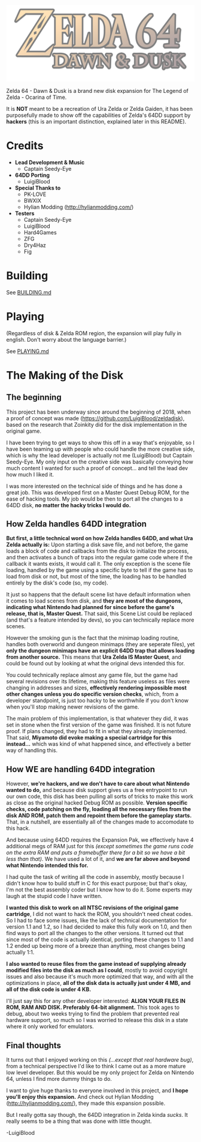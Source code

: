 ![Zelda 64 - Dawn &amp; Dusk](./images/64DD_Logo.png)

Zelda 64 - Dawn &amp; Dusk is a brand new disk expansion for The Legend of Zelda - Ocarina of Time.

It is **NOT** meant to be a recreation of Ura Zelda or Zelda Gaiden, it has been purposefully made to show off the capabilities of Zelda's 64DD support by **hackers** (this is an important distinction, explained later in this README).

# Credits
 * **Lead Development & Music**
   * Captain Seedy-Eye
 * **64DD Porting**
   * LuigiBlood
 * **Special Thanks to**
   * PK-LOVE
   * BWXIX
   * Hylian Modding (http://hylianmodding.com/)
 * **Testers**
   * Captain Seedy-Eye
   * LuigiBlood
   * Hard4Games
   * ZFG
   * Dry4Haz
   * Fig

# Building

See [BUILDING.md](./doc/BUILDING.md)

# Playing

(Regardless of disk & Zelda ROM region, the expansion will play fully in english. Don't worry about the language barrier.)

See [PLAYING.md](./doc/PLAYING.md)

# The Making of the Disk

## The beginning
This project has been underway since around the beginning of 2018, when a proof of concept was made (https://github.com/LuigiBlood/zeldadisk), based on the research that Zoinkity did for the disk implementation in the original game.

I have been trying to get ways to show this off in a way that's enjoyable, so I have been teaming up with people who could handle the more creative side, which is why the lead developer is actually not me (LuigiBlood) but Captain Seedy-Eye. My only input on the creative side was basically conveying how much content I wanted for such a proof of concept... and tell the lead dev how much I liked it.

I was more interested on the technical side of things and he has done a great job. This was developed first on a Master Quest Debug ROM, for the ease of hacking tools. My job would be then to port all the changes to a 64DD disk, **no matter the hacky tricks I would do.**

## How Zelda handles 64DD integration
**But first, a little technical word on how Zelda handles 64DD, and what Ura Zelda actually is:** Upon starting a disk save file, and not before, the game loads a block of code and callbacks from the disk to initialize the process, and then activates a bunch of traps into the regular game code where if the callback it wants exists, it would call it. The only exception is the scene file loading, handled by the game using a specific byte to tell if the game has to load from disk or not, but most of the time, the loading has to be handled entirely by the disk's code (so, my code).

It just so happens that the default scene list have default information when it comes to load scenes from disk, and **they are most of the dungeons, indicating what Nintendo had planned for since before the game's release, that is, Master Quest.** That said, this Scene List could be replaced (and that's a feature intended by devs), so you can technically replace more scenes.

However the smoking gun is the fact that the minimap loading routine, handles both overworld and dungeon minimaps (they are seperate files), yet **only the dungeon minimaps have an explicit 64DD trap that allows loading from another source.** This means that **Ura Zelda IS Master Quest**, and could be found out by looking at what the original devs intended this for.

You could technically replace almost any game file, but the game had several revisions over its lifetime, making this feature useless as files were changing in addresses and sizes, **effectively rendering impossible most other changes unless you do specific version checks**, which, from a developer standpoint, is just too hacky to be worthwhile if you don't know when you'll stop making newer revisions of the game.

The main problem of this implementation, is that whatever they did, it was set in stone when the first version of the game was finished. It is not future proof. If plans changed, they had to fit in what they already implemented. That said, **Miyamoto did evoke making a special cartridge for this instead...** which was kind of what happened since, and effectively a better way of handling this.

## How WE are handling 64DD integration
However, **we're hackers, and we don't have to care about what Nintendo wanted to do,** and because disk support gives us a free entrypoint to run our own code, this disk has been pulling all sorts of tricks to make this work as close as the original hacked Debug ROM as possible. **Version specific checks, code patching on the fly, loading all the necessary files from the disk AND ROM, patch them and repoint them before the gameplay starts.** That, in a nutshell, are essentially all of the changes made to accomodate to this hack.

And because using 64DD requires the Expansion Pak, we effectively have 4 additional megs of RAM just for this _(except sometimes the game runs code on the extra RAM and puts a framebuffer there for a bit so we have a bit less than that)_. We have used a lot of it, and **we are far above and beyond what Nintendo intended this for.**

I had quite the task of writing all the code in assembly, mostly because I didn't know how to build stuff in C for this exact purpose; but that's okay, I'm not the best assembly coder but I know how to do it. Some experts may laugh at the stupid code I have written.

**I wanted this disk to work on all NTSC revisions of the original game cartridge**, I did not want to hack the ROM, you shouldn't need cheat codes. So I had to face some issues, like the lack of technical documentation for version 1.1 and 1.2, so I had decided to make this fully work on 1.0, and then find ways to port all the changes to the other versions. It turned out that since most of the code is actually identical, porting these changes to 1.1 and 1.2 ended up being more of a breeze than anything, most changes being actually 1:1.

**I also wanted to reuse files from the game instead of supplying already modified files into the disk as much as I could**, mostly to avoid copyright issues and also because it's much more optimized that way, and with all the optimizations in place, **all of the disk data is actually just under 4 MB, and all of the disk code is under 4 KB.**

I'll just say this for any other developer interested: **ALIGN YOUR FILES IN ROM, RAM AND DISK. Preferably 64-bit alignment.** This took ages to debug, about two weeks trying to find the problem that prevented real hardware support, so much so I was worried to release this disk in a state where it only worked for emulators.

## Final thoughts
It turns out that I enjoyed working on this _(...except that real hardware bug)_, from a technical perspective I'd like to think I came out as a more mature low level developer. But this would be my only project for Zelda on Nintendo 64, unless I find more dummy things to do.

I want to give huge thanks to everyone involved in this project, and **I hope you'll enjoy this expansion.** And check out Hylian Modding (http://hylianmodding.com/), they made this expansion possible.

But I really gotta say though, the 64DD integration in Zelda kinda _sucks_. It really seems to be a thing that was done with little thought.

-LuigiBlood
